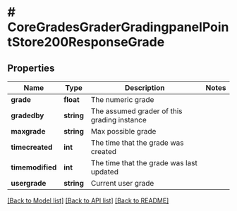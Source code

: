 # # CoreGradesGraderGradingpanelPointStore200ResponseGrade

## Properties

Name | Type | Description | Notes
------------ | ------------- | ------------- | -------------
**grade** | **float** | The numeric grade |
**gradedby** | **string** | The assumed grader of this grading instance |
**maxgrade** | **string** | Max possible grade |
**timecreated** | **int** | The time that the grade was created |
**timemodified** | **int** | The time that the grade was last updated |
**usergrade** | **string** | Current user grade |

[[Back to Model list]](../../README.md#models) [[Back to API list]](../../README.md#endpoints) [[Back to README]](../../README.md)
